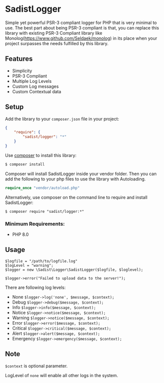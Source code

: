 SadistLogger
=============
Simple yet powerful PSR-3 compliant logger for PHP that is very minimal to use.
The best part about being PSR-3 compliant is that, you can replace this library
with existing PSR-3 Compliant library like Monolog(https://www.github.com/Seldaek/monolog) in its place when your project surpasses the needs fulfilled by this library.

Features
---------
* Simplicity
* PSR-3 Compliant
* Multiple Log Levels
* Custom Log messages
* Custom Contextual data

Setup
--------
Add the library to your `composer.json` file in your project:
```json
{
    "require": {
        "sadist/logger": "*"
    }
}
```

Use [composer](https://www.getcomposer.org) to install this library:
```bash
$ composer install
```

Composer will install SadistLogger inside your vendor folder. Then you can add the following to your php files to use the library with Autoloading.
```php
require_once "vendor/autoload.php"
```
Alternatively, use composer on the command line to require and install SadistLogger:
```
$ composer require "sadist/logger:*"
```

### Minimum Requirements:
* PHP 8.0

Usage
---------
```
$logfile = "/path/to/logfile.log"
$logLevel = "warning";
$logger = new \Sadist\Logger\SadistLogger($logfile, $loglevel);

$logger->error("Failed to upload data to the server!");
```
There are following log levels:
* None  `$logger->log('none', $message, $context);`
* Debug `$logger->debug($message, $context);`
* Info `$logger->info($message, $context);`
* Notice `$logger->notice($message, $context);`
* Warning `$logger->notice($message, $context);`
* Error `$logger->error($message, $context);`
* Critical `$logger->critical($message, $context);`
* Alert `$logger->alert($message, $context);`
* Emergency `$logger->emergency($message, $context);`

Note
----------
`$context` is optional parameter.

LogLevel of `none` will enable all other logs in the system.

